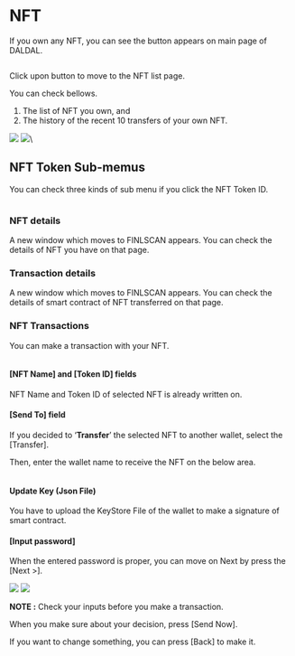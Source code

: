 # NFT

If you own any NFT, you can see the button appears on main page of DALDAL.

<figure><img src="../../../../../.gitbook/assets/image (3) (4).png" alt=""><figcaption></figcaption></figure>

Click upon button to move to the NFT list page.

You can check bellows.

1. The list of NFT you own, and
2. The history of the recent 10 transfers of your own NFT.

![](<../../../../../.gitbook/assets/image (1) (3).png>)    ![](<../../../../../.gitbook/assets/image (8).png>)\


## NFT Token Sub-memus

You can check three kinds of sub menu if you click the NFT Token ID.

<figure><img src="../../../../../.gitbook/assets/image (9).png" alt=""><figcaption></figcaption></figure>

### NFT details

A new window which moves to FINLSCAN appears. You can check the details of NFT you have on that page.

### Transaction details

A new window which moves to FINLSCAN appears. You can check the details of smart contract of NFT transferred on that page.

### NFT Transactions

You can make a transaction with your NFT.

<figure><img src="../../../../../.gitbook/assets/image (2) (3).png" alt=""><figcaption></figcaption></figure>

#### \[NFT Name] and \[Token ID] fields

NFT Name and Token ID of selected NFT is already written on.

#### \[Send To] field

If you decided to ‘**Transfer**’ the selected NFT to another wallet, select the \[Transfer].&#x20;

Then, enter the wallet name to receive the NFT on the below area.

<figure><img src="../../../../../.gitbook/assets/image (1) (1) (3).png" alt=""><figcaption></figcaption></figure>

#### Update Key (Json File)

You have to upload the KeyStore File of the wallet to make a signature of smart contract.

#### \[Input password]

When the entered password is proper, you can move on Next by press the \[Next >].

![](<../../../../../.gitbook/assets/image (13).png>)    ![](<../../../../../.gitbook/assets/image (11) (1).png>)

**NOTE :** Check your inputs before you make a transaction.

When you make sure about your decision, press \[Send Now].

If you want to change something, you can press \[Back] to make it.

